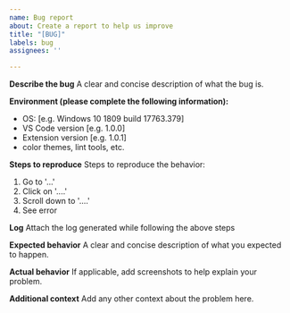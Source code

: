 ```yaml
---
name: Bug report
about: Create a report to help us improve
title: "[BUG]"
labels: bug
assignees: ''

---
```


**Describe the bug**
A clear and concise description of what the bug is.

**Environment (please complete the following information):**
 - OS: [e.g. Windows 10 1809 build 17763.379]
 - VS Code version [e.g. 1.0.0]
 - Extension version [e.g. 1.0.1]
 - color themes, lint tools, etc.

**Steps to reproduce**
Steps to reproduce the behavior:
1. Go to '...'
2. Click on '....'
3. Scroll down to '....'
4. See error

**Log**
Attach the log generated while following the above steps

**Expected behavior**
A clear and concise description of what you expected to happen.

**Actual behavior**
If applicable, add screenshots to help explain your problem.

**Additional context**
Add any other context about the problem here.
